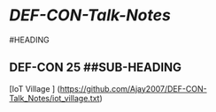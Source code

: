*DEF-CON-Talk-Notes*
===

#HEADING

**DEF-CON 25**
##SUB-HEADING
---



[IoT Village ] (https://github.com/Ajay2007/DEF-CON-Talk_Notes/iot_village.txt)
